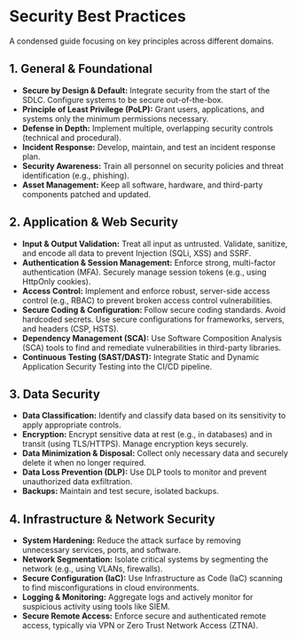 # Security Best Practices

A condensed guide focusing on key principles across different domains.

## 1. General & Foundational

- **Secure by Design & Default:** Integrate security from the start of the SDLC. Configure systems to be secure out-of-the-box.
- **Principle of Least Privilege (PoLP):** Grant users, applications, and systems only the minimum permissions necessary.
- **Defense in Depth:** Implement multiple, overlapping security controls (technical and procedural).
- **Incident Response:** Develop, maintain, and test an incident response plan.
- **Security Awareness:** Train all personnel on security policies and threat identification (e.g., phishing).
- **Asset Management:** Keep all software, hardware, and third-party components patched and updated.

## 2. Application & Web Security

- **Input & Output Validation:** Treat all input as untrusted. Validate, sanitize, and encode all data to prevent Injection (SQLi, XSS) and SSRF.
- **Authentication & Session Management:** Enforce strong, multi-factor authentication (MFA). Securely manage session tokens (e.g., using HttpOnly cookies).
- **Access Control:** Implement and enforce robust, server-side access control (e.g., RBAC) to prevent broken access control vulnerabilities.
- **Secure Coding & Configuration:** Follow secure coding standards. Avoid hardcoded secrets. Use secure configurations for frameworks, servers, and headers (CSP, HSTS).
- **Dependency Management (SCA):** Use Software Composition Analysis (SCA) tools to find and remediate vulnerabilities in third-party libraries.
- **Continuous Testing (SAST/DAST):** Integrate Static and Dynamic Application Security Testing into the CI/CD pipeline.

## 3. Data Security

- **Data Classification:** Identify and classify data based on its sensitivity to apply appropriate controls.
- **Encryption:** Encrypt sensitive data at rest (e.g., in databases) and in transit (using TLS/HTTPS). Manage encryption keys securely.
- **Data Minimization & Disposal:** Collect only necessary data and securely delete it when no longer required.
- **Data Loss Prevention (DLP):** Use DLP tools to monitor and prevent unauthorized data exfiltration.
- **Backups:** Maintain and test secure, isolated backups.

## 4. Infrastructure & Network Security

- **System Hardening:** Reduce the attack surface by removing unnecessary services, ports, and software.
- **Network Segmentation:** Isolate critical systems by segmenting the network (e.g., using VLANs, firewalls).
- **Secure Configuration (IaC):** Use Infrastructure as Code (IaC) scanning to find misconfigurations in cloud environments.
- **Logging & Monitoring:** Aggregate logs and actively monitor for suspicious activity using tools like SIEM.
- **Secure Remote Access:** Enforce secure and authenticated remote access, typically via VPN or Zero Trust Network Access (ZTNA).